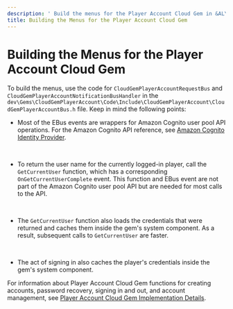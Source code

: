 ```yaml
---
description: ' Build the menus for the Player Account Cloud Gem in &ALYlong;. '
title: Building the Menus for the Player Account Cloud Gem
---
```

# Building the Menus for the Player Account Cloud Gem<a name="cloud-canvas-cloud-gem-player-account-building-menus"></a>

To build the menus, use the code for `CloudGemPlayerAccountRequestBus` and `CloudGemPlayerAccountNotificationBusHandler` in the `dev\Gems\CloudGemPlayerAccount\Code\Include\CloudGemPlayerAccount\CloudGemPlayerAccountBus.h` file\. Keep in mind the following points:
+ Most of the EBus events are wrappers for Amazon Cognito user pool API operations\. For the Amazon Cognito API reference, see [Amazon Cognito Identity Provider](https://docs.aws.amazon.com/cognito-user-identity-pools/latest/APIReference/Welcome.html)\.

   
+ To return the user name for the currently logged\-in player, call the `GetCurrentUser` function, which has a corresponding `OnGetCurrentUserComplete` event\. This function and EBus event are not part of the Amazon Cognito user pool API but are needed for most calls to the API\.

   
+ The `GetCurrentUser` function also loads the credentials that were returned and caches them inside the gem's system component\. As a result, subsequent calls to `GetCurrentUser` are faster\.

   
+ The act of signing in also caches the player's credentials inside the gem's system component\.

For information about Player Account Cloud Gem functions for creating accounts, password recovery, signing in and out, and account management, see [Player Account Cloud Gem Implementation Details](cloud-canvas-cloud-gem-player-account-details.md)\.